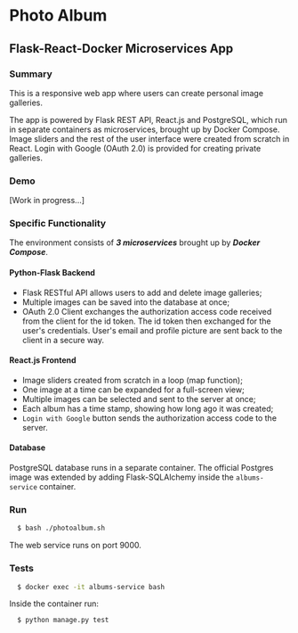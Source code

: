 # Photo Album

## Flask-React-Docker Microservices App

### Summary

This is a responsive web app where users can create personal image galleries.

The app is powered by Flask REST API, React.js and PostgreSQL, which run in separate containers as microservices, brought up by Docker Compose. Image sliders and the rest of the user interface were created from scratch in React. Login with Google (OAuth 2.0) is provided for creating private galleries.

### Demo

[Work in progress...]

### Specific Functionality

The environment consists of ***3 microservices*** brought up by ***Docker Compose***.

#### Python-Flask Backend

- Flask RESTful API allows users to add and delete image galleries;
- Multiple images can be saved into the database at once;
- OAuth 2.0 Client exchanges the authorization access code received from the client for the id token. The id token then exchanged for the user's credentials. User's email and profile picture are sent back to the client in a secure way.

#### React.js Frontend

- Image sliders created from scratch in a loop (map function);
- One image at a time can be expanded for a full-screen view;
- Multiple images can be selected and sent to the server at once;
- Each album has a time stamp, showing how long ago it was created;
- `Login with Google` button sends the authorization access code to the server.

#### Database

PostgreSQL database runs in a separate container. The official Postgres image was extended by adding Flask-SQLAlchemy inside the `albums-service` container.

### Run

```sh
  $ bash ./photoalbum.sh
```
The web service runs on port 9000.

### Tests

```sh
  $ docker exec -it albums-service bash
```
Inside the container run:
```sh
  $ python manage.py test
```

